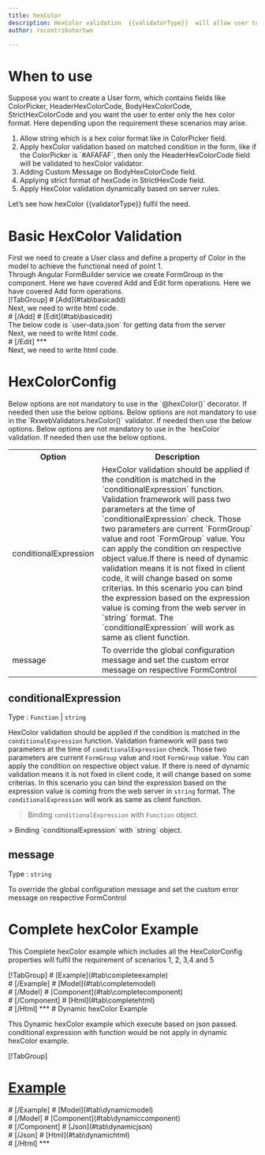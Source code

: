```yaml
---
title: hexColor  
description: HexColor validation  {{validatorType}}  will allow user to enter only the input in proper Hex Color format.
author: rxcontributortwo

---
```

# When to use
Suppose you want to create a User form, which contains fields like ColorPicker, HeaderHexColorCode, BodyHexColorCode, StrictHexColorCode and you want the user to enter only the hex color format. Here depending upon the requirement these scenarios may arise.

<ol class='showHideElement'>
    <li>Allow string which is a hex color format like in ColorPicker field.</li>
    <li>Apply hexColor validation based on matched condition in the form, like if the ColorPicker is `#AFAFAF`, then only the HeaderHexColorCode field will be validated to hexColor validator.</li>
    <li>Adding Custom Message on BodyHexColorCode field.</li>
    <li>Applying strict format of hexCode in StrictHexCode field.</li>
    <data-scope scope="['decorator','validator']">
    <li>Apply HexColor validation dynamically based on server rules.</li>
    </data-scope>
</ol>

Let’s see how hexColor  {{validatorType}}  fulfil the need.

# Basic HexColor Validation

<data-scope scope="['decorator','template-driven']">
First we need to create a User class and define a property of Color in the model to achieve the functional need of point 1.
<div component="app-code" class='showHideElement' key="hexColor-add-model"></div> 
</data-scope>
Through Angular FormBuilder service we create FormGroup in the component.
<data-scope scope="['decorator']">
Here we have covered Add and Edit form operations. 
</data-scope>

<data-scope scope="['validator','template-driven']">
Here we have covered Add form operations. 
</data-scope>

<data-scope scope="['decorator']">
<div component="app-tabs" key="basic-operations"></div>
[!TabGroup]
# [Add](#tab\basicadd)
<div component="app-code" class='showHideElement' key="hexColor-add-component"></div> 
Next, we need to write html code.
<div component="app-code" class='showHideElement' key="hexColor-add-html"></div> 
<div component="app-example-runner" ref-component="app-hexColor-add"></div>
# [/Add]
# [Edit](#tab\basicedit)
<div component="app-code" class='showHideElement' key="hexColor-edit-component"></div> 
The below code is `user-data.json` for getting data from the server
<div component="app-code" class='showHideElement' key="hexColor-edit-json"></div> 
Next, we need to write html code.
<div component="app-code" class='showHideElement' key="hexColor-edit-html"></div> 
<div component="app-example-runner" ref-component="app-hexColor-edit"></div>
# [/Edit]
***
</data-scope>

<data-scope scope="['validator','template-driven']">
<div component="app-code" class='showHideElement' key="hexColor-add-component"></div> 
Next, we need to write html code.
<div component="app-code" class='showHideElement' key="hexColor-add-html"></div> 
<div component="app-example-runner" ref-component="app-hexColor-add"></div>
</data-scope>

# HexColorConfig 
<data-scope scope="['decorator']">
Below options are not mandatory to use in the `@hexColor()` decorator. If needed then use the below options.
</data-scope>
<data-scope scope="['validator']">
Below options are not mandatory to use in the `RxwebValidators.hexColor()` validator. If needed then use the below options.
</data-scope>
<data-scope scope="['template-driven']">
Below options are not mandatory to use in the `hexColor` validation. If needed then use the below options.
</data-scope>

<table class="table table-bordered table-striped showHideElement">
<tr><th>Option</th><th>Description</th></tr>
<tr><td><a  title="conditionalExpression">conditionalExpression</a></td><td>HexColor validation should be applied if the condition is matched in the `conditionalExpression` function. Validation framework will pass two parameters at the time of `conditionalExpression` check. Those two parameters are current `FormGroup` value and root `FormGroup` value. You can apply the condition on respective object value.If there is need of dynamic validation means it is not fixed in client code, it will change based on some criterias. In this scenario you can bind the expression based on the expression value is coming from the web server in `string` format. The `conditionalExpression` will work as same as client function.</td></tr>
<tr><td><a  title="message">message</a></td><td>To override the global configuration message and set the custom error message on respective FormControl</td></tr>
</table>

## conditionalExpression 
Type :  `Function`  |  `string` 

HexColor validation should be applied if the condition is matched in the `conditionalExpression` function. Validation framework will pass two parameters at the time of `conditionalExpression` check. Those two parameters are current `FormGroup` value and root `FormGroup` value. You can apply the condition on respective object value.
If there is need of dynamic validation means it is not fixed in client code, it will change based on some criterias. In this scenario you can bind the expression based on the expression value is coming from the web server in `string` format. The `conditionalExpression` will work as same as client function.

> Binding `conditionalExpression` with `Function` object.
<div component="app-code" class='showHideElement' key="hexColor-conditionalExpressionExampleFunction-model"></div> 
> Binding `conditionalExpression` with `string` object.
<div component="app-code" class='showHideElement' key="hexColor-conditionalExpressionExampleString-model"></div> 

<div component="app-example-runner" ref-component="app-hexColor-conditionalExpression" title="hexColor {{validatorType}} with conditionalExpression" key="conditionalExpression"></div>

## message 
Type :  `string` 

To override the global configuration message and set the custom error message on respective FormControl

<div component="app-code" class='showHideElement' key="hexColor-messageExample-model"></div> 
<div component="app-example-runner" ref-component="app-hexColor-message" title="hexColor {{validatorType}} with message" key="message"></div>

# Complete hexColor Example

This Complete hexColor example which includes all the HexColorConfig properties will fulfil the requirement of scenarios 1, 2, 3,4 and 5

<div component="app-tabs" key="complete"></div>
[!TabGroup]
# [Example](#tab\completeexample)
<div component="app-example-runner" ref-component="app-hexColor-complete"></div>
# [/Example]
<data-scope scope="['decorator','template-driven']">
# [Model](#tab\completemodel)
<div component="app-code" class='showHideElement' key="hexColor-complete-model"></div> 
# [/Model]
</data-scope>
# [Component](#tab\completecomponent)
<div component="app-code" class='showHideElement' key="hexColor-complete-component"></div> 
# [/Component]
# [Html](#tab\completehtml)
<div component="app-code" class='showHideElement' key="hexColor-complete-html"></div>
# [/Html]
***

<data-scope scope="['decorator','validator']">
# Dynamic hexColor Example

This Dynamic hexColor example which execute based on json passed. conditional expression with function would be not apply in dynamic hexColor example. 

<div component="app-tabs" key="dynamic"></div>

[!TabGroup]
# [Example](#tab\dynamicexample)
<div component="app-example-runner" ref-component="app-hexColor-dynamic"></div>
# [/Example]
<data-scope scope="['decorator']">
# [Model](#tab\dynamicmodel)
<div component="app-code" class='showHideElement' key="hexColor-dynamic-model"></div>
# [/Model]
</data-scope>
# [Component](#tab\dynamiccomponent)
<div component="app-code" class='showHideElement' key="hexColor-dynamic-component"></div>
# [/Component]
# [Json](#tab\dynamicjson)
<div component="app-code" class='showHideElement' key="hexColor-dynamic-json"></div>
# [/Json]
# [Html](#tab\dynamichtml)
<div component="app-code" class='showHideElement' key="hexColor-dynamic-html"></div> 
# [/Html]
***
</data-scope>
